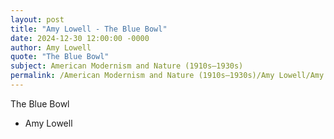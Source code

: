 ```yaml
---
layout: post
title: "Amy Lowell - The Blue Bowl"
date: 2024-12-30 12:00:00 -0000
author: Amy Lowell
quote: "The Blue Bowl"
subject: American Modernism and Nature (1910s–1930s)
permalink: /American Modernism and Nature (1910s–1930s)/Amy Lowell/Amy Lowell - The Blue Bowl
---
```


The Blue Bowl

- Amy Lowell
